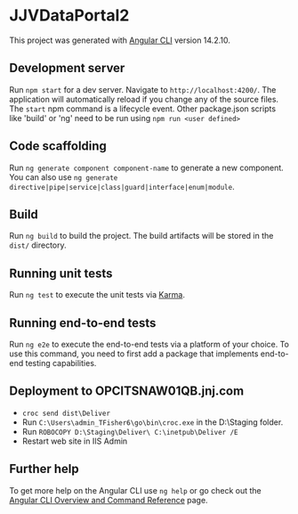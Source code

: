 # JJVDataPortal2

This project was generated with [Angular CLI](https://github.com/angular/angular-cli) version 14.2.10.

## Development server

Run `npm start` for a dev server. Navigate to `http://localhost:4200/`. The application will automatically reload if you change any of the source files. The `start` npm command is a lifecycle event. Other package.json scripts like 'build' or 'ng' need to be run using `npm run <user defined>`

## Code scaffolding

Run `ng generate component component-name` to generate a new component. You can also use `ng generate directive|pipe|service|class|guard|interface|enum|module`.

## Build

Run `ng build` to build the project. The build artifacts will be stored in the `dist/` directory.

## Running unit tests

Run `ng test` to execute the unit tests via [Karma](https://karma-runner.github.io).

## Running end-to-end tests

Run `ng e2e` to execute the end-to-end tests via a platform of your choice. To use this command, you need to first add a package that implements end-to-end testing capabilities.

## Deployment to OPCITSNAW01QB.jnj.com

- `croc send dist\Deliver`
- Run `C:\Users\admin_TFisher6\go\bin\croc.exe` in the D:\Staging folder.
- Run `ROBOCOPY D:\Staging\Deliver\ C:\inetpub\Deliver /E`
- Restart web site in IIS Admin

## Further help

To get more help on the Angular CLI use `ng help` or go check out the [Angular CLI Overview and Command Reference](https://angular.io/cli) page.
